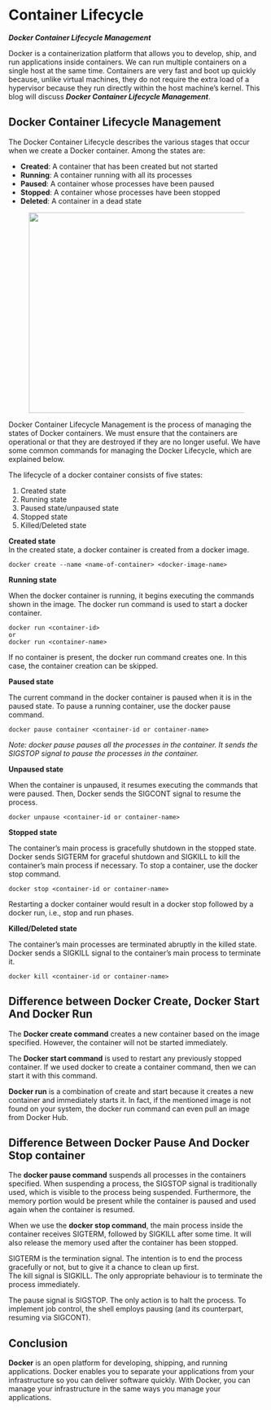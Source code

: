 # Container Lifecycle

_**Docker Container Lifecycle Management**_

Docker is a containerization platform that allows you to develop, ship, and run applications inside containers. We can run multiple containers on a single host at the same time. Containers are very fast and boot up quickly because, unlike virtual machines, they do not require the extra load of a hypervisor because they run directly within the host machine’s kernel. This blog will discuss _**Docker Container Lifecycle Management**_.

## Docker Container Lifecycle Management <a href="#id-0fad" id="id-0fad"></a>

The Docker Container Lifecycle describes the various stages that occur when we create a Docker container. Among the states are:

* **Created**: A container that has been created but not started
* **Running**: A container running with all its processes
* **Paused**: A container whose processes have been paused
* **Stopped**: A container whose processes have been stopped
* **Deleted**: A container in a dead state

<figure><img src="https://miro.medium.com/v2/resize:fit:1400/1*p2T79jQpvRm1b06dv4tbzA.jpeg" alt="" height="394" width="700"><figcaption></figcaption></figure>

Docker Container Lifecycle Management is the process of managing the states of Docker containers. We must ensure that the containers are operational or that they are destroyed if they are no longer useful. We have some common commands for managing the Docker Lifecycle, which are explained below.

The lifecycle of a docker container consists of five states:

1. Created state
2. Running state
3. Paused state/unpaused state
4. Stopped state
5. Killed/Deleted state

**Created state**\
In the created state, a docker container is created from a docker image.

```
docker create --name <name-of-container> <docker-image-name>
```

**Running state**

When the docker container is running, it begins executing the commands shown in the image. The docker run command is used to start a docker container.

```
docker run <container-id>
or
docker run <container-name>
```

If no container is present, the docker run command creates one. In this case, the container creation can be skipped.

**Paused state**

The current command in the docker container is paused when it is in the paused state. To pause a running container, use the docker pause command.

```
docker pause container <container-id or container-name>
```

_Note: docker pause pauses all the processes in the container. It sends the SIGSTOP signal to pause the processes in the container._

**Unpaused state**

When the container is unpaused, it resumes executing the commands that were paused. Then, Docker sends the SIGCONT signal to resume the process.

```
docker unpause <container-id or container-name>
```

**Stopped state**

The container’s main process is gracefully shutdown in the stopped state. Docker sends SIGTERM for graceful shutdown and SIGKILL to kill the container’s main process if necessary. To stop a container, use the docker stop command.

```
docker stop <container-id or container-name>
```

Restarting a docker container would result in a docker stop followed by a docker run, i.e., stop and run phases.

**Killed/Deleted state**

The container’s main processes are terminated abruptly in the killed state. Docker sends a SIGKILL signal to the container’s main process to terminate it.

```
docker kill <container-id or container-name>
```

## Difference between Docker Create, Docker Start And Docker Run <a href="#id-2e48" id="id-2e48"></a>

The **Docker create command** creates a new container based on the image specified. However, the container will not be started immediately.

The **Docker start command** is used to restart any previously stopped container. If we used docker to create a container command, then we can start it with this command.

**Docker run** is a combination of create and start because it creates a new container and immediately starts it. In fact, if the mentioned image is not found on your system, the docker run command can even pull an image from Docker Hub.

## Difference Between Docker Pause And Docker Stop container <a href="#id-5389" id="id-5389"></a>

The **docker pause command** suspends all processes in the containers specified. When suspending a process, the SIGSTOP signal is traditionally used, which is visible to the process being suspended. Furthermore, the memory portion would be present while the container is paused and used again when the container is resumed.

When we use the **docker stop command**, the main process inside the container receives SIGTERM, followed by SIGKILL after some time. It will also release the memory used after the container has been stopped.

SIGTERM is the termination signal. The intention is to end the process gracefully or not, but to give it a chance to clean up first.\
The kill signal is SIGKILL. The only appropriate behaviour is to terminate the process immediately.

The pause signal is SIGSTOP. The only action is to halt the process. To implement job control, the shell employs pausing (and its counterpart, resuming via SIGCONT).

## Conclusion <a href="#id-083c" id="id-083c"></a>

**Docker** is an open platform for developing, shipping, and running applications. Docker enables you to separate your applications from your infrastructure so you can deliver software quickly. With Docker, you can manage your infrastructure in the same ways you manage your applications.[\
](https://medium.com/tag/cloud-computing?source=post_page-----f3575e31fc59---------------------------------------)
